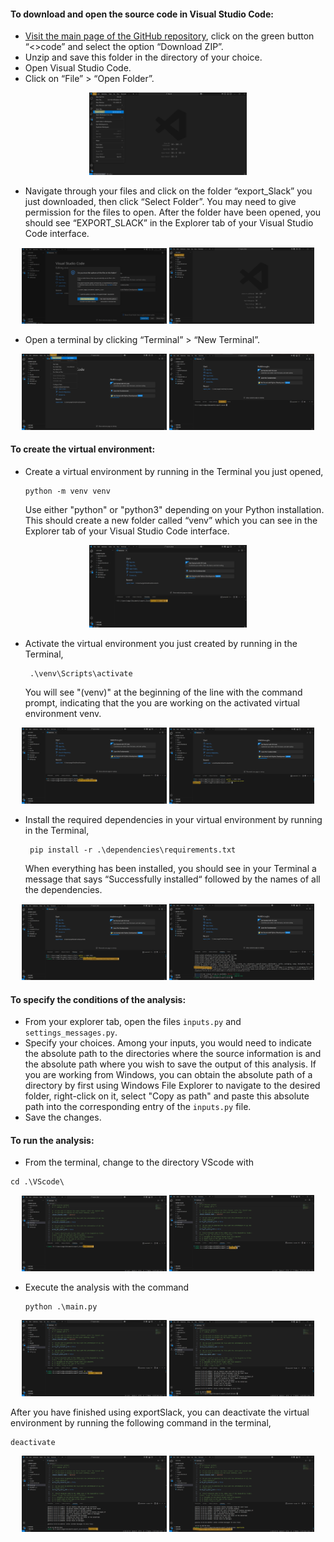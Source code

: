 #### To download and open the source code in Visual Studio Code:
* [Visit the main page of the GitHub repository](https://github.com/angelicads93/export_Slack), click on the green button “<>code” and select the option “Download ZIP”.
* Unzip and save this folder in the directory of your choice.
* Open Visual Studio Code.
* Click on “File” > “Open Folder”. 
<p align="center">
  <img src="../images/open.png" alt="Open Folder" style="width:50%"; height:auto>
</p>
  
* Navigate through your files and click on the folder “export_Slack” you just downloaded, then click “Select Folder”. You may need to give permission for the files to open. After the folder have been opened, you should see “EXPORT_SLACK” in the Explorer tab of your Visual Studio Code interface.
<p align="center">
  <img src="../images/agree.png" alt="Agree" style="width:46%"; height:auto>
  <img src="../images/export_slack.png" alt="folder opened" style="width:46%"; height:auto>
</p>


* Open a terminal by clicking “Terminal” > “New Terminal”. 
<p align="center">
  <img src="../images/open_terminal.png" alt="Open terminal" style="width:46%"; height:auto>
  <img src="../images/show_terminal.png" alt="Show terminal" style="width:46%"; height:auto>
</p>
    
#### To create the virtual environment:
* Create a virtual environment by running in the Terminal you just opened,
  ```{script}
  python -m venv venv
  ```
  Use either "python" or "python3" depending on your Python installation. This should create a new folder called “venv” which you can see in the Explorer tab of your Visual Studio Code interface.
<p align="center">
  <img src="../images/venv.png" alt="Create venv" style="width:50%"; height:auto>
</p>

* Activate the virtual environment you just created by running in the Terminal,
  ```{sript}
   .\venv\Scripts\activate
  ```
  You will see "(venv)" at the beginning of the line with the command prompt, indicating that the you are working on the activated virtual environment venv.
<p align='center'>
  <img src="../images/activate.png" alt="Activate venv" style="width:46%"; height:auto>
  <img src="../images/activated.png" alt="venv activated" style="width:46%"; height:auto>
</p>

* Install the required dependencies in your virtual environment by running in the Terminal,
  ```{script}
   pip install -r .\dependencies\requirements.txt
  ```
   When everything has been installed, you should see in your Terminal a message that says “Successfully installed“ followed by the names of all the dependencies.
<p align="center">
  <img src="../images/install.png" alt="Install requirements" style="width:46%"; height:auto>
  <img src="../images/installed.png" alt="Successful download" style="width:46%"; height:auto>
</p>

#### To specify the conditions of the analysis:
* From your explorer tab, open the files `inputs.py` and `settings_messages.py`.
* Specify your choices. Among your inputs, you would need to indicate the absolute path to the directories where the source information is and the absolute path where you wish to save the output of this analysis. If you are working from Windows, you can obtain the absolute path of a directory by first using Windows File Explorer to navigate to the desired folder, right-click on it, select "Copy as path" and paste this absolute path into the corresponding entry of the `inputs.py` file.
* Save the changes.

#### To run the analysis:
* From the terminal, change to the directory VScode with
```{script}
cd .\VScode\
```
<p align="center">
  <img src="../images/to_vscode.png" alt="cd to VScode" style="width:46%"; height:auto>
  <img src="../images/in_vscode.png" alt="in VScode" style="width:46%"; height:auto>
</p>

* Execute the analysis with the command
  ```{script}
  python .\main.py
  ```
<p align="center">
  <img src="../images/main.png" alt="Execute main" style="width:46%"; height:auto>
  <img src="../images/done.png" alt="Done" style="width:46%"; height:auto>
</p>

After you have finished using exportSlack, you can deactivate the virtual environment by running the following command in the terminal,
```{script}
deactivate
```
<p align="center">
  <img src="../images/deactivate.png" alt="Deactivate" style="width:46%"; height:auto>
  <img src="../images/deactivated.png" alt="Deactivated" style="width:46%"; height:auto>
</p>

